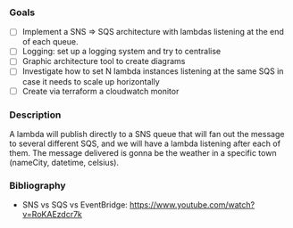 
### Goals
- [ ] Implement a SNS => SQS architecture with lambdas listening at the end of each queue.
- [ ] Logging: set up a logging system and try to centralise
- [ ] Graphic architecture tool to create diagrams
- [ ] Investigate how to set N lambda instances listening at the same SQS in case it needs to scale up horizontally
- [ ] Create via terraform a cloudwatch monitor
 
### Description
A lambda will publish directly to a SNS queue that will fan out the message
to several different SQS, and we will have a lambda listening after each of them.
The message delivered is gonna be the weather in a specific town (nameCity, datetime, celsius).



### Bibliography
- SNS vs SQS vs EventBridge: https://www.youtube.com/watch?v=RoKAEzdcr7k